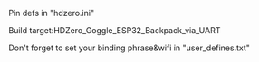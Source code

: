 Pin defs in "hdzero.ini"

Build target:HDZero_Goggle_ESP32_Backpack_via_UART

Don't forget to set your binding phrase&wifi in "user_defines.txt"


